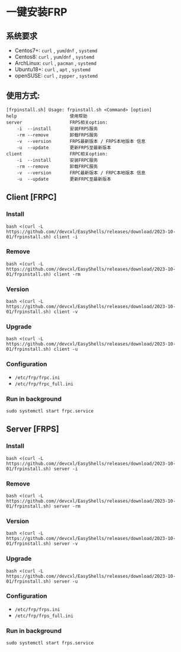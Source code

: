 # 一键安装FRP

## 系统要求

* Centos7+: `curl` , `yum`/`dnf` , `systemd`
* Centos8: `curl` , `yum`/`dnf` , `systemd`
* ArchLinux: `curl` , `pacman` , `systemd`
* Ubuntu18+: `curl` , `apt` , `systemd`
* openSUSE: `curl` , `zypper` , `systemd`

## 使用方式:

```
[frpinstall.sh] Usage: frpinstall.sh <Command> [option]
help                    使用帮助
server                  FRPS相关option:
    -i  --install       安装FRPS服务
    -rm --remove        卸载FRPS服务
    -v  --version       FRPS最新版本 / FRPS本地版本 信息
    -u  --update        更新FRPS至最新版本
client                  FRPC相关option:
    -i  --install       安装FRPC服务
    -rm --remove        卸载FRPC服务
    -v  --version       FRPC最新版本 / FRPC本地版本 信息
    -u  --update        更新FRPC至最新版本
```

## Client [FRPC]

### Install 

`bash <(curl -L https://github.com//devcxl/EasyShells/releases/download/2023-10-01/frpinstall.sh) client -i`

### Remove

`bash <(curl -L https://github.com//devcxl/EasyShells/releases/download/2023-10-01/frpinstall.sh) client -rm`

### Version

`bash <(curl -L https://github.com//devcxl/EasyShells/releases/download/2023-10-01/frpinstall.sh) client -v`


### Upgrade

`bash <(curl -L https://github.com//devcxl/EasyShells/releases/download/2023-10-01/frpinstall.sh) client -u`

### Configuration

* `/etc/frp/frpc.ini`
* `/etc/frp/frpc_full.ini`


### Run in background

`sudo systemctl start frpc.service`


## Server [FRPS]


### Install 

`bash <(curl -L https://github.com//devcxl/EasyShells/releases/download/2023-10-01/frpinstall.sh) server -i`

### Remove

`bash <(curl -L https://github.com//devcxl/EasyShells/releases/download/2023-10-01/frpinstall.sh) server -rm`

### Version

`bash <(curl -L https://github.com//devcxl/EasyShells/releases/download/2023-10-01/frpinstall.sh) server -v`


### Upgrade

`bash <(curl -L https://github.com//devcxl/EasyShells/releases/download/2023-10-01/frpinstall.sh) server -u`

### Configuration

* `/etc/frp/frps.ini`
* `/etc/frp/frps_full.ini`

### Run in background

`sudo systemctl start frps.service`